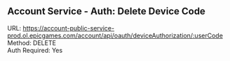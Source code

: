 ## Account Service - Auth: Delete Device Code

URL: https://account-public-service-prod.ol.epicgames.com/account/api/oauth/deviceAuthorization/:userCode \
Method: DELETE \
Auth Required: Yes
